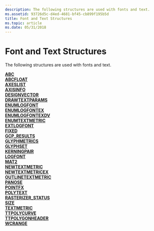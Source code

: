 ```yaml
---
description: The following structures are used with fonts and text.
ms.assetid: 93726d5c-d4ed-4681-bf45-cb899f195b5d
title: Font and Text Structures
ms.topic: article
ms.date: 05/31/2018
---
```


# Font and Text Structures

The following structures are used with fonts and text.

<dl>

[**ABC**](/windows/desktop/api/Wingdi/ns-wingdi-abc)  
[**ABCFLOAT**](/windows/desktop/api/Wingdi/ns-wingdi-abcfloat)  
[**AXESLIST**](/windows/win32/api/wingdi/ns-wingdi-axeslista)  
[**AXISINFO**](/windows/win32/api/wingdi/ns-wingdi-axisinfoa)  
[**DESIGNVECTOR**](/windows/win32/api/wingdi/ns-wingdi-designvector)  
[**DRAWTEXTPARAMS**](/windows/win32/api/winuser/ns-winuser-drawtextparams)  
[**ENUMLOGFONT**](/windows/win32/api/wingdi/ns-wingdi-enumlogfonta)  
[**ENUMLOGFONTEX**](/windows/win32/api/wingdi/ns-wingdi-enumlogfontexa)  
[**ENUMLOGFONTEXDV**](/windows/win32/api/wingdi/ns-wingdi-enumlogfontexdva)  
[**ENUMTEXTMETRIC**](/windows/win32/api/wingdi/ns-wingdi-enumtextmetrica)  
[**EXTLOGFONT**](/windows/win32/api/wingdi/ns-wingdi-extlogfonta)  
[**FIXED**](/windows/desktop/api/Wingdi/ns-wingdi-fixed)  
[**GCP\_RESULTS**](/windows/win32/api/wingdi/ns-wingdi-gcp_resultsa)  
[**GLYPHMETRICS**](/windows/desktop/api/Wingdi/ns-wingdi-glyphmetrics)  
[**GLYPHSET**](/windows/win32/api/wingdi/ns-wingdi-glyphset)  
[**KERNINGPAIR**](/windows/win32/api/wingdi/ns-wingdi-kerningpair)  
[**LOGFONT**](/windows/win32/api/wingdi/ns-wingdi-logfonta)  
[**MAT2**](/windows/desktop/api/Wingdi/ns-wingdi-mat2)  
[**NEWTEXTMETRIC**](/windows/win32/api/wingdi/ns-wingdi-newtextmetrica)  
[**NEWTEXTMETRICEX**](/windows/win32/api/wingdi/ns-wingdi-newtextmetricexa)  
[**OUTLINETEXTMETRIC**](/windows/desktop/api/Wingdi/ns-wingdi-outlinetextmetrica)  
[**PANOSE**](/windows/win32/api/wingdi/ns-wingdi-panose)  
[**POINTFX**](/windows/win32/api/wingdi/ns-wingdi-pointfx)  
[**POLYTEXT**](/windows/win32/api/wingdi/ns-wingdi-polytexta)  
[**RASTERIZER\_STATUS**](/windows/desktop/api/Wingdi/ns-wingdi-rasterizer_status)  
[**SIZE**](/windows/win32/api/windef/ns-windef-size)  
[**TEXTMETRIC**](/windows/win32/api/wingdi/ns-wingdi-textmetrica)  
[**TTPOLYCURVE**](/windows/win32/api/wingdi/ns-wingdi-ttpolycurve)  
[**TTPOLYGONHEADER**](/windows/win32/api/wingdi/ns-wingdi-ttpolygonheader)  
[**WCRANGE**](/windows/win32/api/wingdi/ns-wingdi-wcrange)  
</dl>

 

 
